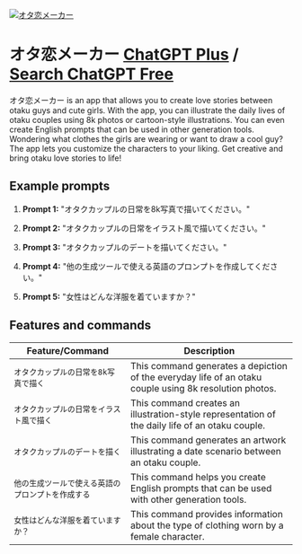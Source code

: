 
[![オタ恋メーカー](https://files.oaiusercontent.com/file-DKiJWDPO8Q0AVJBrEN9mMqTZ?se=2123-10-18T06%3A01%3A20Z&sp=r&sv=2021-08-06&sr=b&rscc=max-age%3D31536000%2C%20immutable&rscd=attachment%3B%20filename%3Dfd4fde0a-61a2-4c1d-96cd-70596c5b6050.png&sig=tostjsBMHDRp18G3w4nIntPRu5Xzz%2B6NlMD7%2BcCZFeM%3D)](https://chat.openai.com/g/g-CuFSfzVgw-otalian-meka)

# オタ恋メーカー [ChatGPT Plus](https://chat.openai.com/g/g-CuFSfzVgw-otalian-meka) / [Search ChatGPT Free](https://gptcall.net/index.html#/?search=%E3%82%AA%E3%82%BF%E6%81%8B%E3%83%A1%E3%83%BC%E3%82%AB%E3%83%BC)

オタ恋メーカー is an app that allows you to create love stories between otaku guys and cute girls. With the app, you can illustrate the daily lives of otaku couples using 8k photos or cartoon-style illustrations. You can even create English prompts that can be used in other generation tools. Wondering what clothes the girls are wearing or want to draw a cool guy? The app lets you customize the characters to your liking. Get creative and bring otaku love stories to life!

## Example prompts

1. **Prompt 1:** "オタクカップルの日常を8k写真で描いてください。"

2. **Prompt 2:** "オタクカップルの日常をイラスト風で描いてください。"

3. **Prompt 3:** "オタクカップルのデートを描いてください。"

4. **Prompt 4:** "他の生成ツールで使える英語のプロンプトを作成してください。"

5. **Prompt 5:** "女性はどんな洋服を着ていますか？"


## Features and commands

| Feature/Command | Description |
| --- | --- |
| `オタクカップルの日常を8k写真で描く` | This command generates a depiction of the everyday life of an otaku couple using 8k resolution photos. |
| `オタクカップルの日常をイラスト風で描く` | This command creates an illustration-style representation of the daily life of an otaku couple. |
| `オタクカップルのデートを描く` | This command generates an artwork illustrating a date scenario between an otaku couple. |
| `他の生成ツールで使える英語のプロンプトを作成する` | This command helps you create English prompts that can be used with other generation tools. |
| `女性はどんな洋服を着ていますか？` | This command provides information about the type of clothing worn by a female character. |


